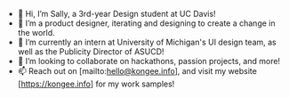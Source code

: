 - 👋 Hi, I’m Sally, a 3rd-year Design student at UC Davis!
- 👀 I’m a product designer, iterating and designing to create a change in the world.
- 🌱 I’m currently an intern at University of Michigan's UI design team, as well as the Publicity Director of ASUCD!
- 💞️ I’m looking to collaborate on hackathons, passion projects, and more!
- 📫 Reach out on [mailto:hello@kongee.info], and visit my website [https://kongee.info] for my work samples!

<!---
kongee-illust/kongee-illust is a ✨ special ✨ repository because its `README.md` (this file) appears on your GitHub profile.
You can click the Preview link to take a look at your changes.
--->
